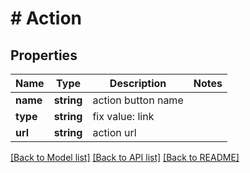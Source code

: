 # # Action

## Properties

Name | Type | Description | Notes
------------ | ------------- | ------------- | -------------
**name** | **string** | action button name | 
**type** | **string** | fix value: link | 
**url** | **string** | action url | 

[[Back to Model list]](../../README.md#documentation-for-models) [[Back to API list]](../../README.md#documentation-for-api-endpoints) [[Back to README]](../../README.md)


